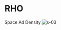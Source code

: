 # RHO
Space Ad Density
![s-03](https://user-images.githubusercontent.com/71346651/114293960-97837200-9a4f-11eb-9d7f-9f305efa8172.png)
